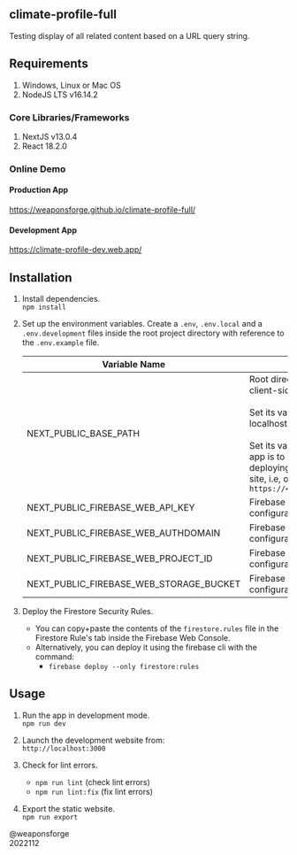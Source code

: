 ## climate-profile-full

Testing display of all related content based on a URL query string.

## Requirements

1. Windows, Linux or Mac OS
2. NodeJS LTS v16.14.2

### Core Libraries/Frameworks

1. NextJS v13.0.4
2. React 18.2.0

### Online Demo

#### Production App
https://weaponsforge.github.io/climate-profile-full/

#### Development App
https://climate-profile-dev.web.app/

## Installation

1. Install dependencies.<br>
`npm install`

2. Set up the environment variables. Create a `.env`, `.env.local` and a `.env.development` files inside the root project directory with reference to the `.env.example` file.<br>

   | Variable Name                           | Description                                                                                                                                                                                                                                                                                                                                                                                                                                                                 |
   | --------------------------------------- | --------------------------------------------------------------------------------------------------------------------------------------------------------------------------------------------------------------------------------------------------------------------------------------------------------------------------------------------------------------------------------------------------------------------------------------------------------------------------- |
   | NEXT_PUBLIC_BASE_PATH                   | Root directory path name that NextJS uses for assets, media and client-side routing for the app.<br><br>Set its value to blank `''` when working on development mode in localhost.<br><br>Set its value to the sub-directory name where the exported NextJS app is to be deployed, i.e. `/<YOUR_REPOSITORY_NAME>` when<br> deploying on a repository (sub-directory) of a root GitHub Pages site, i.e, on `https://<YOUR_GITHUB_USERNAME>.github.io/<YOUR_REPOSITORY_NAME>` |
   | NEXT_PUBLIC_FIREBASE_WEB_API_KEY        | Firebase web API key from the Firebase Project Settings configuration file.                                                                                                                                                                                                                                                                                                                                                                                                 |
   | NEXT_PUBLIC_FIREBASE_WEB_AUTHDOMAIN     | Firebase web auth domain key from the Firebase Project Settings configuration file.                                                                                                                                                                                                                                                                                                                                                                                         |
   | NEXT_PUBLIC_FIREBASE_WEB_PROJECT_ID     | Firebase web project ID from the Firebase Project Settings configuration file.                                                                                                                                                                                                                                                                                                                                                                                              |
   | NEXT_PUBLIC_FIREBASE_WEB_STORAGE_BUCKET | Firebase web storage bucket key from the Firebase Project Settings configuration file.                                                                                                                                                                                                                                                                                                                                                                                      |

3. Deploy the Firestore Security Rules.
   - You can copy+paste the contents of the `firestore.rules` file in the Firestore Rule's tab inside the Firebase Web Console.
   - Alternatively, you can deploy it using the firebase cli with the command:<br>
      - `firebase deploy --only firestore:rules`

## Usage

1. Run the app in development mode.<br>
`npm run dev`

2. Launch the development website from:<br>
`http://localhost:3000`

3. Check for lint errors.
   - `npm run lint` (check lint errors)
   - `npm run lint:fix` (fix lint errors)

4. Export the static website.<br>
`npm run export`

@weaponsforge<br>
2022112
